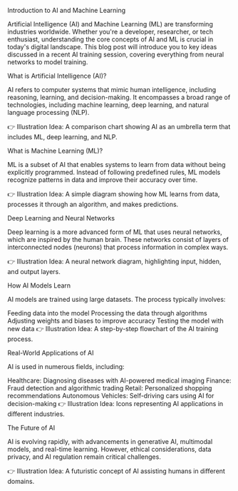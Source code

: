 Introduction to AI and Machine Learning

Artificial Intelligence (AI) and Machine Learning (ML) are transforming industries worldwide. Whether you're a developer, researcher, or tech enthusiast, understanding the core concepts of AI and ML is crucial in today's digital landscape. This blog post will introduce you to key ideas discussed in a recent AI training session, covering everything from neural networks to model training.

What is Artificial Intelligence (AI)?

AI refers to computer systems that mimic human intelligence, including reasoning, learning, and decision-making. It encompasses a broad range of technologies, including machine learning, deep learning, and natural language processing (NLP).

👉 Illustration Idea: A comparison chart showing AI as an umbrella term that includes ML, deep learning, and NLP.

What is Machine Learning (ML)?

ML is a subset of AI that enables systems to learn from data without being explicitly programmed. Instead of following predefined rules, ML models recognize patterns in data and improve their accuracy over time.

👉 Illustration Idea: A simple diagram showing how ML learns from data, processes it through an algorithm, and makes predictions.

Deep Learning and Neural Networks

Deep learning is a more advanced form of ML that uses neural networks, which are inspired by the human brain. These networks consist of layers of interconnected nodes (neurons) that process information in complex ways.

👉 Illustration Idea: A neural network diagram, highlighting input, hidden, and output layers.

How AI Models Learn

AI models are trained using large datasets. The process typically involves:

Feeding data into the model
Processing the data through algorithms
Adjusting weights and biases to improve accuracy
Testing the model with new data
👉 Illustration Idea: A step-by-step flowchart of the AI training process.

Real-World Applications of AI

AI is used in numerous fields, including:

Healthcare: Diagnosing diseases with AI-powered medical imaging
Finance: Fraud detection and algorithmic trading
Retail: Personalized shopping recommendations
Autonomous Vehicles: Self-driving cars using AI for decision-making
👉 Illustration Idea: Icons representing AI applications in different industries.

The Future of AI

AI is evolving rapidly, with advancements in generative AI, multimodal models, and real-time learning. However, ethical considerations, data privacy, and AI regulation remain critical challenges.

👉 Illustration Idea: A futuristic concept of AI assisting humans in different domains.

